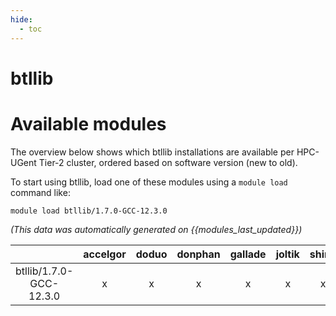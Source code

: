 ```yaml
---
hide:
  - toc
---
```


btllib
======

# Available modules


The overview below shows which btllib installations are available per HPC-UGent Tier-2 cluster, ordered based on software version (new to old).

To start using btllib, load one of these modules using a `module load` command like:

```shell
module load btllib/1.7.0-GCC-12.3.0
```

*(This data was automatically generated on {{modules_last_updated}})*  

| |accelgor|doduo|donphan|gallade|joltik|shinx|
| :---: | :---: | :---: | :---: | :---: | :---: | :---: |
|btllib/1.7.0-GCC-12.3.0|x|x|x|x|x|x|
